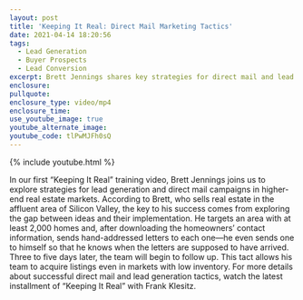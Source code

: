 ```yaml
---
layout: post
title: 'Keeping It Real: Direct Mail Marketing Tactics'
date: 2021-04-14 18:20:56
tags:
  - Lead Generation
  - Buyer Prospects
  - Lead Conversion
excerpt: Brett Jennings shares key strategies for direct mail and lead generation.
enclosure:
pullquote:
enclosure_type: video/mp4
enclosure_time:
use_youtube_image: true
youtube_alternate_image:
youtube_code: tlPwMJFh0sQ
---
```

{% include youtube.html %}

In our first “Keeping It Real” training video, Brett Jennings joins us to explore strategies for lead generation and direct mail campaigns in higher-end real estate markets. According to Brett, who sells real estate in the affluent area of Silicon Valley, the key to his success comes from exploring the gap between ideas and their implementation. He targets an area with at least 2,000 homes and, after downloading the homeowners’ contact information, sends hand-addressed letters to each one—he even sends one to himself so that he knows when the letters are supposed to have arrived. Three to five days later, the team will begin to follow up. This tact allows his team to acquire listings even in markets with low inventory. For more details about successful direct mail and lead generation tactics, watch the latest installment of “Keeping It Real” with Frank Klesitz.
